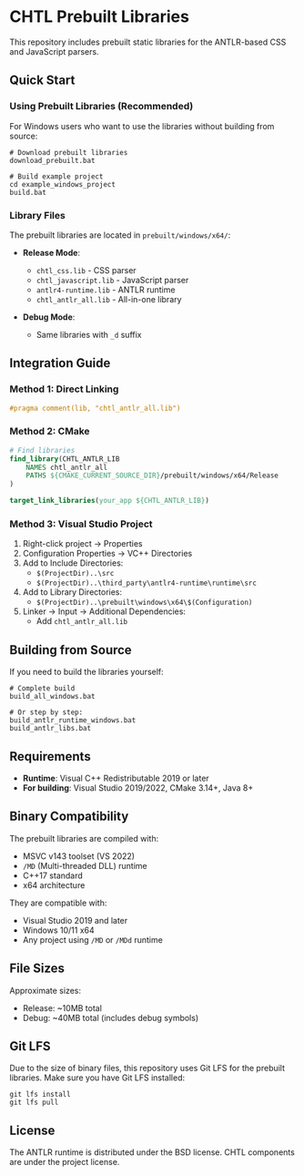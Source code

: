 # CHTL Prebuilt Libraries

This repository includes prebuilt static libraries for the ANTLR-based CSS and JavaScript parsers.

## Quick Start

### Using Prebuilt Libraries (Recommended)

For Windows users who want to use the libraries without building from source:

```batch
# Download prebuilt libraries
download_prebuilt.bat

# Build example project
cd example_windows_project
build.bat
```

### Library Files

The prebuilt libraries are located in `prebuilt/windows/x64/`:

- **Release Mode**:
  - `chtl_css.lib` - CSS parser
  - `chtl_javascript.lib` - JavaScript parser
  - `antlr4-runtime.lib` - ANTLR runtime
  - `chtl_antlr_all.lib` - All-in-one library

- **Debug Mode**:
  - Same libraries with `_d` suffix

## Integration Guide

### Method 1: Direct Linking

```cpp
#pragma comment(lib, "chtl_antlr_all.lib")
```

### Method 2: CMake

```cmake
# Find libraries
find_library(CHTL_ANTLR_LIB 
    NAMES chtl_antlr_all
    PATHS ${CMAKE_CURRENT_SOURCE_DIR}/prebuilt/windows/x64/Release
)

target_link_libraries(your_app ${CHTL_ANTLR_LIB})
```

### Method 3: Visual Studio Project

1. Right-click project → Properties
2. Configuration Properties → VC++ Directories
3. Add to Include Directories:
   - `$(ProjectDir)..\src`
   - `$(ProjectDir)..\third_party\antlr4-runtime\runtime\src`
4. Add to Library Directories:
   - `$(ProjectDir)..\prebuilt\windows\x64\$(Configuration)`
5. Linker → Input → Additional Dependencies:
   - Add `chtl_antlr_all.lib`

## Building from Source

If you need to build the libraries yourself:

```batch
# Complete build
build_all_windows.bat

# Or step by step:
build_antlr_runtime_windows.bat
build_antlr_libs.bat
```

## Requirements

- **Runtime**: Visual C++ Redistributable 2019 or later
- **For building**: Visual Studio 2019/2022, CMake 3.14+, Java 8+

## Binary Compatibility

The prebuilt libraries are compiled with:
- MSVC v143 toolset (VS 2022)
- `/MD` (Multi-threaded DLL) runtime
- C++17 standard
- x64 architecture

They are compatible with:
- Visual Studio 2019 and later
- Windows 10/11 x64
- Any project using `/MD` or `/MDd` runtime

## File Sizes

Approximate sizes:
- Release: ~10MB total
- Debug: ~40MB total (includes debug symbols)

## Git LFS

Due to the size of binary files, this repository uses Git LFS for the prebuilt libraries. 
Make sure you have Git LFS installed:

```batch
git lfs install
git lfs pull
```

## License

The ANTLR runtime is distributed under the BSD license.
CHTL components are under the project license.